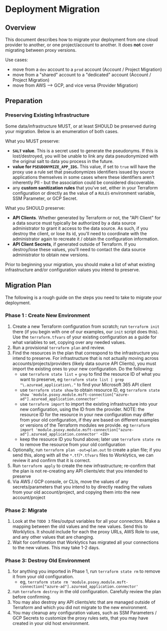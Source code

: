 # Deployment Migration

## Overview
This document describes how to migrate your deployment from one cloud provider to another, or
one project/account to another. It does **not** cover migrating between proxy versions.

Use cases:
  - move from a `dev` account to a `prod` account (Account / Project Migration)
  - move from a "shared" account to a "dedicated" account (Account / Project Migration)
  - move from AWS --> GCP, and vice versa (Provider Migration)

## Preparation

### Preserving Existing Infrastructure

Some data/infrastructure MUST, or at least SHOULD be preserved during your migration. Below is
an enumeration of both cases.

What you MUST preserve:
  - **`SALT` value**. This is a secret used to generate the pseudonyms. If this is lost/destroyed,
    you will be unable to link any data pseudonymized with the original salt to data you process in
    the future.
  - **value for `PSEUDONYMIZE_APP_IDS`.** This value, if set to `true` will have the proxy use a rule
    set that pseudonymizes identifiers issued by source applications themselves in some cases where
    these identifiers aren't inherently PII - but the association could be considered discoverable.
  - any **custom sanitization rules** that you've set, either in your Terraform configuration
    or directly as the value of a `RULES` environment variable, SSM Parameter, or GCP Secret.

What you SHOULD preserve:
  - **API Clients**. Whether generated by Terraform or not, the "API Client" for a data source must
    typically be authorized by a data source administrator to grant it access to the data source. As
    such, if you destroy the client, or lose its id, you'll need to coordinate with the administrator
    again to recreate it / obtain the configuration information.
  - **API Client Secrets**, if generated outside of Terraform. If you destroy/lose these values,
    you'll need to contact the data source administrator to obtain new versions.

Prior to beginning your migration, you should make a list of what existing infrastructure and/or
configuration values you intend to preserve.

## Migration Plan

The following is a rough guide on the steps you need to take to migrate your deployment.

### Phase 1 : Create New Environment
  1. Create a new Terraform configuration from scratch; run `terraform init` there (if you begin
     with one of our examples, our `init` script does this). Use the `terraform.tfvars` of your
     existing configuration as a guide for what variables to set, copying over any needed values.
  2. Run a provisional `terraform plan` and review.
  3. Find the resources in the plan that correspond to the infrastructure you intend to preserve.
     For infrastructure that is not actually moving across accounts/projects/providers (likely data
     source API Clients), you must import the existing ones to your new configuration. Do the
     following:
       - use `terraform state list` + `grep` to find the resource ID of what you want to preserve,
         eg `terraform state list | grep "\.azuread_application\."` to find your Microsoft 365 API client
       - use `terraform state show` to obtain resource ID,
         eg `terraform state show 'module.psoxy.module.msft-connection["azure-ad"].azuread_application.connector'`
       - use `terraform import` to import the existing infrastructure into your new configuration,
         using the ID from the provider. NOTE: the resource ID for the resource in your new configuration
         may differ from your old configuration, if they are based on different examples or versions
         of the Terraform modules we provide.
            eg `terraform import 'module.psoxy.module.msft-connection["azure-ad"].azuread_application.connector' <ID>`
       - keep the resource ID you found above; later use `terraform state rm` to remove the resource
         from your old configuration
  5. Optionally, run `terraform plan -out=plan.out` to create a plan file; if you send this, along
     with all the `*.tf`/`*.tfvars` files to Worklytics, we can review it and confirm that it is
     correct.
  5. Run `terraform apply` to create the new infrastructure; re-confirm that the plan is not
     re-creating any API clients/etc that you intended to preserve
  6. Via AWS / GCP console, or CLIs, move the values of any secrets/parameters that you intend to
     by directly reading the values from your old account/project, and copying them into the new
     account/project

### Phase 2: Migrate
   1. Look at the `TODO 3` files/output variables for all your connectors.  Make a mapping between
      the old values and the new values. Send this to Worklytics. It should include for each the
      proxy URLs, AWS Role to use, and any other values that are changing.
   2. Wait for confirmation that Worklytics has migrated all your connections to the new values.
      This may take 1-2 days.

### Phase 3: Destroy Old Environment
  1. for anything you imported in Phase 1, run `terraform state rm` to remove it from your old
     configuration.
       - eg, `terraform state rm 'module.psoxy.module.msft-connection["azure-ad"].azuread_application.connector'`
  2. run `terraform destroy` in the old configuration. Carefully review the plan before
     confirming.
  3. You may also destroy any API clients/etc that are managed outside of Terraform and which you
     did not migrate to the new environment.
  4. You may cleanup any configuration values, such as SSM Parameters / GCP Secrets to customize
     the proxy rules sets, that you may have created in your old host environment.

